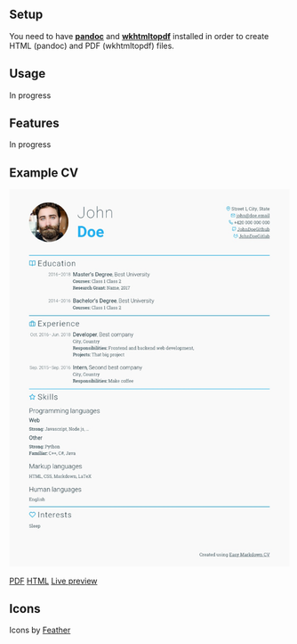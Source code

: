## Setup

You need to have [**pandoc**](https://pandoc.org/) and [**wkhtmltopdf**](https://wkhtmltopdf.org/)
installed in order to create HTML (pandoc) and PDF (wkhtmltopdf) files.


## Usage

In progress

## Features

In progress

## Example CV

![Example JPG](./example_build/cv.jpg)

[PDF](./example_build/cv.pdf)
[HTML](./example_build/cv.html)
[Live preview](https://viliamv.gitlab.io/easy-markdown-cv/)

## Icons
Icons by [Feather](https://github.com/feathericons/feather)

